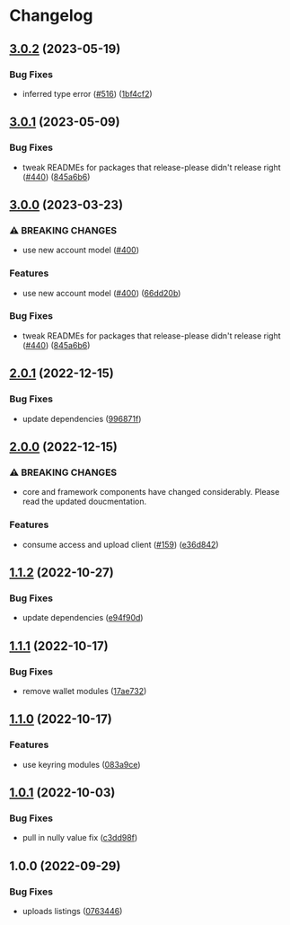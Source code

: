 # Changelog


## [3.0.2](https://github.com/web3-storage/w3ui/compare/vue-uploads-list-v3.0.1...vue-uploads-list-v3.0.2) (2023-05-19)


### Bug Fixes

* inferred type error ([#516](https://github.com/web3-storage/w3ui/issues/516)) ([1bf4cf2](https://github.com/web3-storage/w3ui/commit/1bf4cf26efa846624864b661888b1178319ba11d))

## [3.0.1](https://github.com/web3-storage/w3ui/compare/vue-uploads-list-v3.0.0...vue-uploads-list-v3.0.1) (2023-05-09)


### Bug Fixes

* tweak READMEs for packages that release-please didn't release right ([#440](https://github.com/web3-storage/w3ui/issues/440)) ([845a6b6](https://github.com/web3-storage/w3ui/commit/845a6b644dbec6bf65ff09e751da7b7f01c8cf1e))

## [3.0.0](https://github.com/web3-storage/w3ui/compare/vue-uploads-list-v2.0.1...vue-uploads-list-v3.0.0) (2023-03-23)


### ⚠ BREAKING CHANGES

* use new account model ([#400](https://github.com/web3-storage/w3ui/issues/400))

### Features

* use new account model ([#400](https://github.com/web3-storage/w3ui/issues/400)) ([66dd20b](https://github.com/web3-storage/w3ui/commit/66dd20b3a95fc496da1aeb40342c8f691d147c7e))

### Bug Fixes

* tweak READMEs for packages that release-please didn't release right ([#440](https://github.com/web3-storage/w3ui/issues/440)) ([845a6b6](https://github.com/web3-storage/w3ui/commit/845a6b644dbec6bf65ff09e751da7b7f01c8cf1e))

## [2.0.1](https://github.com/web3-storage/w3ui/compare/vue-uploads-list-v2.0.0...vue-uploads-list-v2.0.1) (2022-12-15)


### Bug Fixes

* update dependencies ([996871f](https://github.com/web3-storage/w3ui/commit/996871fc433659a56100e529a969fbb9c054e103))

## [2.0.0](https://github.com/web3-storage/w3ui/compare/vue-uploads-list-v1.1.2...vue-uploads-list-v2.0.0) (2022-12-15)


### ⚠ BREAKING CHANGES

* core and framework components have changed considerably. Please read the updated doucmentation.

### Features

* consume access and upload client ([#159](https://github.com/web3-storage/w3ui/issues/159)) ([e36d842](https://github.com/web3-storage/w3ui/commit/e36d842b1695032355ab29646c3dce6a33880517))

## [1.1.2](https://github.com/web3-storage/w3ui/compare/vue-uploads-list-v1.1.1...vue-uploads-list-v1.1.2) (2022-10-27)


### Bug Fixes

* update dependencies ([e94f90d](https://github.com/web3-storage/w3ui/commit/e94f90d08e575f16ca4a91c6032bc3af6a613fcf))

## [1.1.1](https://github.com/web3-storage/w3ui/compare/vue-uploads-list-v1.1.0...vue-uploads-list-v1.1.1) (2022-10-17)


### Bug Fixes

* remove wallet modules ([17ae732](https://github.com/web3-storage/w3ui/commit/17ae7326b08b0129a64de4235d795a808e750514))

## [1.1.0](https://github.com/web3-storage/w3ui/compare/vue-uploads-list-v1.0.1...vue-uploads-list-v1.1.0) (2022-10-17)


### Features

* use keyring modules ([083a9ce](https://github.com/web3-storage/w3ui/commit/083a9ce3c64b91cb3017308bdf71f046ec93bce0))

## [1.0.1](https://github.com/web3-storage/w3ui/compare/vue-uploads-list-v1.0.0...vue-uploads-list-v1.0.1) (2022-10-03)


### Bug Fixes

* pull in nully value fix ([c3dd98f](https://github.com/web3-storage/w3ui/commit/c3dd98f860d63f9c653c4c2ca17d10e027c58a0a))

## 1.0.0 (2022-09-29)


### Bug Fixes

* uploads listings ([0763446](https://github.com/web3-storage/w3ui/commit/0763446f1d6d70b1c3adef8221b35396b133c01e))
